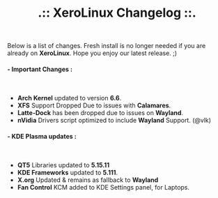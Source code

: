 # <center>.:: XeroLinux Changelog ::.</center>

<br />

Below is a list of changes. Fresh install is no longer needed if you are already on **XeroLinux**. Hope you enjoy our latest release. ;)

#### - Important Changes :
<br />

- **Arch Kernel** updated to version **6.6**.
- **XFS** Support Dropped Due to issues with **Calamares**.
- **Latte-Dock** has been dropped due to issues on **Wayland**.
- **nVidia** Drivers script optimized to include **Wayland** Support. (@vlk)

#### - KDE Plasma updates :
<br />

- **QT5** Libraries updated to **5.15.11**
- **KDE Frameworks** updated to **5.111**.
- **X.org** Updated & remains as fallback to **Wayland**
- **Fan Control** KCM added to KDE Settings panel, for Laptops.
